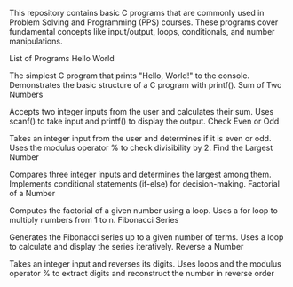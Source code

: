 This repository contains basic C programs that are commonly used in Problem Solving and Programming (PPS) courses. These programs cover fundamental concepts like input/output, loops, conditionals, and number manipulations.

List of Programs
Hello World

The simplest C program that prints "Hello, World!" to the console.
Demonstrates the basic structure of a C program with printf().
Sum of Two Numbers

Accepts two integer inputs from the user and calculates their sum.
Uses scanf() to take input and printf() to display the output.
Check Even or Odd

Takes an integer input from the user and determines if it is even or odd.
Uses the modulus operator % to check divisibility by 2.
Find the Largest Number

Compares three integer inputs and determines the largest among them.
Implements conditional statements (if-else) for decision-making.
Factorial of a Number

Computes the factorial of a given number using a loop.
Uses a for loop to multiply numbers from 1 to n.
Fibonacci Series

Generates the Fibonacci series up to a given number of terms.
Uses a loop to calculate and display the series iteratively.
Reverse a Number

Takes an integer input and reverses its digits.
Uses loops and the modulus operator % to extract digits and reconstruct the number in reverse order
